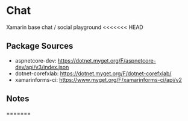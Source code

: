 # Chat
Xamarin base chat / social playground
<<<<<<< HEAD

## Package Sources
* aspnetcore-dev:    https://dotnet.myget.org/F/aspnetcore-dev/api/v3/index.json
* dotnet-corefxlab:  https://dotnet.myget.org/F/dotnet-corefxlab/
* xamarinforms-ci:   https://www.myget.org/F/xamarinforms-ci/api/v2

## Notes
=======
